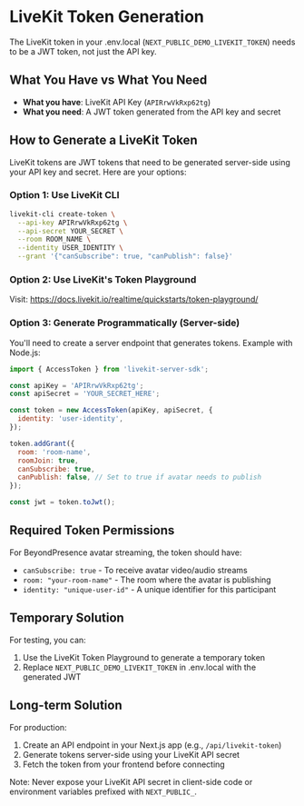 # LiveKit Token Generation

The LiveKit token in your .env.local (`NEXT_PUBLIC_DEMO_LIVEKIT_TOKEN`) needs to be a JWT token, not just the API key.

## What You Have vs What You Need

- **What you have**: LiveKit API Key (`APIRrwVkRxp62tg`)
- **What you need**: A JWT token generated from the API key and secret

## How to Generate a LiveKit Token

LiveKit tokens are JWT tokens that need to be generated server-side using your API key and secret. Here are your options:

### Option 1: Use LiveKit CLI
```bash
livekit-cli create-token \
  --api-key APIRrwVkRxp62tg \
  --api-secret YOUR_SECRET \
  --room ROOM_NAME \
  --identity USER_IDENTITY \
  --grant '{"canSubscribe": true, "canPublish": false}'
```

### Option 2: Use LiveKit's Token Playground
Visit: https://docs.livekit.io/realtime/quickstarts/token-playground/

### Option 3: Generate Programmatically (Server-side)
You'll need to create a server endpoint that generates tokens. Example with Node.js:

```javascript
import { AccessToken } from 'livekit-server-sdk';

const apiKey = 'APIRrwVkRxp62tg';
const apiSecret = 'YOUR_SECRET_HERE';

const token = new AccessToken(apiKey, apiSecret, {
  identity: 'user-identity',
});

token.addGrant({
  room: 'room-name',
  roomJoin: true,
  canSubscribe: true,
  canPublish: false, // Set to true if avatar needs to publish
});

const jwt = token.toJwt();
```

## Required Token Permissions

For BeyondPresence avatar streaming, the token should have:
- `canSubscribe: true` - To receive avatar video/audio streams
- `room: "your-room-name"` - The room where the avatar is publishing
- `identity: "unique-user-id"` - A unique identifier for this participant

## Temporary Solution

For testing, you can:
1. Use the LiveKit Token Playground to generate a temporary token
2. Replace `NEXT_PUBLIC_DEMO_LIVEKIT_TOKEN` in .env.local with the generated JWT

## Long-term Solution

For production:
1. Create an API endpoint in your Next.js app (e.g., `/api/livekit-token`)
2. Generate tokens server-side using your LiveKit API secret
3. Fetch the token from your frontend before connecting

Note: Never expose your LiveKit API secret in client-side code or environment variables prefixed with `NEXT_PUBLIC_`.